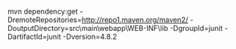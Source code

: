 mvn dependency:get -DremoteRepositories=http://repo1.maven.org/maven2/ -DoutputDirectory=src\main\webapp\WEB-INF\lib -DgroupId=junit -DartifactId=junit -Dversion=4.8.2